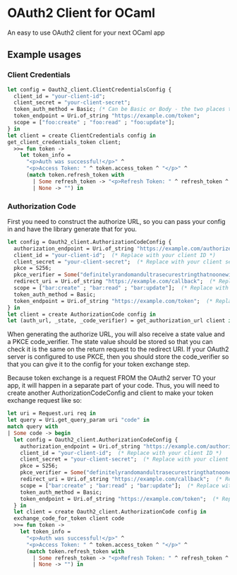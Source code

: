 # OAuth2 Client for OCaml

An easy to use OAuth2 client for your next OCaml app


## Example usages

### Client Credentials

```ocaml
let config = Oauth2_client.ClientCredentialsConfig {
  client_id = "your-client-id";
  client_secret = "your-client-secret";
  token_auth_method = Basic; (* Can be Basic or Body - the two places that credentials can live in transit *)
  token_endpoint = Uri.of_string "https://example.com/token";
  scope = ["foo:create" ; "foo:read" ; "foo:update"];
} in
let client = create ClientCredentials config in
get_client_credentials_token client;
  >>= fun token ->
    let token_info = 
      "<p>Auth was successful!</p>" ^
      "<p>Access Token: " ^ token.access_token ^ "</p>" ^
      (match token.refresh_token with
        | Some refresh_token -> "<p>Refresh Token: " ^ refresh_token ^ "</p>"
        | None -> "") in
```


### Authorization Code

First you need to construct the authorize URL, so you can pass your config in and have the library generate that for you.

```ocaml
let config = Oauth2_client.AuthorizationCodeConfig {
  authorization_endpoint = Uri.of_string "https://example.com/authorize";
  client_id = "your-client-id";  (* Replace with your client ID *)
  client_secret = "your-client-secret";  (* Replace with your client secret *)
  pkce = S256;
  pkce_verifier = Some("definitelyrandomandultrasecurestringthatnoonewillguess"); (* Pass None to have it auto-generate? *)
  redirect_uri = Uri.of_string "https://example.com/callback";  (* Replace with your redirect URI *)
  scope = ["bar:create" ; "bar:read" ; "bar:update"];  (* Replace with your desired scopes *)
  token_auth_method = Basic;
  token_endpoint = Uri.of_string "https://example.com/token";  (* Replace with your token endpoint *)
} in
let client = create AuthorizationCode config in
let (auth_url, _state, _code_verifier) = get_authorization_url client in
```

When generating the authorize URL, you will also receive a state value and a PKCE code_verifier. The state value should be stored so that you can check it is the same on the return request to the redirect URI. If your OAuth2 server is configured to use PKCE, then you should store the code_verifier so that you can give it to the config for your token exchange step.

Because token exchange is a request FROM the OAuth2 server TO your app, it will happen in a separate part of your code. Thus, you will need to create another AuthorizationCodeConfig and client to make your token exchange request like so:

```ocaml
let uri = Request.uri req in
let query = Uri.get_query_param uri "code" in
match query with
| Some code -> begin
  let config = Oauth2_client.AuthorizationCodeConfig {
    authorization_endpoint = Uri.of_string "https://example.com/authorize";
    client_id = "your-client-id";  (* Replace with your client ID *)
    client_secret = "your-client-secret";  (* Replace with your client secret *)
    pkce = S256;
    pkce_verifier = Some("definitelyrandomandultrasecurestringthatnoonewillguess"); (* Pass None to have it auto-generate? *)
    redirect_uri = Uri.of_string "https://example.com/callback";  (* Replace with your redirect URI *)
    scope = ["bar:create" ; "bar:read" ; "bar:update"];  (* Replace with your desired scopes *)
    token_auth_method = Basic;
    token_endpoint = Uri.of_string "https://example.com/token";  (* Replace with your token endpoint *)
  } in
  let client = create Oauth2_client.AuthorizationCode config in
  exchange_code_for_token client code
  >>= fun token ->
    let token_info = 
      "<p>Auth was successful!</p>" ^
      "<p>Access Token: " ^ token.access_token ^ "</p>" ^
      (match token.refresh_token with
        | Some refresh_token -> "<p>Refresh Token: " ^ refresh_token ^ "</p>"
        | None -> "") in
```

